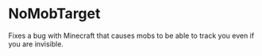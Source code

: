 NoMobTarget
===========

Fixes a bug with Minecraft that causes mobs to be able to track you even if you are invisible.
